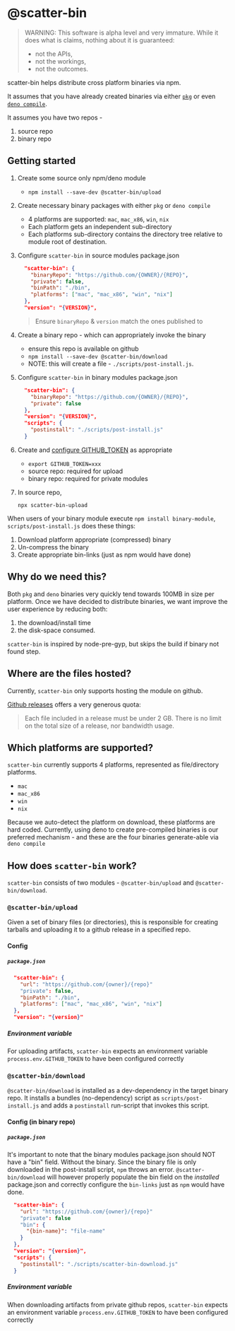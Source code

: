 # @scatter-bin

> WARNING: 
> This software is alpha level and very immature. 
> While it does what is claims, nothing about it is guaranteed: 
>  - not the APIs,
>  - not the workings,
>  - not the outcomes.


scatter-bin helps distribute cross platform binaries via npm.

It assumes that you have already created binaries via either [`pkg`](https://www.npmjs.com/package/pkg) or even [`deno compile`](https://deno.land/manual/tools/compiler).

It assumes you have two repos -

1. source repo
2. binary repo

## Getting started

1. Create some source only npm/deno module

   - `npm install --save-dev @scatter-bin/upload`

2. Create necessary binary packages with either `pkg` or `deno compile`

   - 4 platforms are supported: `mac`, `mac_x86`, `win`, `nix`
   - Each platform gets an independent sub-directory
   - Each platforms sub-directory contains the directory tree
     relative to module root of destination.

3. Configure `scatter-bin` in source modules package.json

   ```json
     "scatter-bin": {
       "binaryRepo": "https://github.com/{OWNER}/{REPO}",
       "private": false,
       "binPath": "./bin",
       "platforms": ["mac", "mac_x86", "win", "nix"]
     },
     "version": "{VERSION}",
   ```
   > Ensure `binaryRepo` & `version` match the ones published to 
4. Create a binary repo - which can appropriately invoke the binary

   - ensure this repo is available on github
   - `npm install --save-dev @scatter-bin/download`
   - NOTE: this will create a file - `./scripts/post-install.js`.

5. Configure `scatter-bin` in binary modules package.json

   ```json
     "scatter-bin": {
       "binaryRepo": "https://github.com/{OWNER}/{REPO}",
       "private": false
     },
     "version": "{VERSION}",
     "scripts": {
       "postinstall": "./scripts/post-install.js"
     }
   ```

6. Create and [configure GITHUB_TOKEN](https://github.com/settings/tokens) as appropriate

   - `export GITHUB_TOKEN=xxx`
   - source repo: required for upload
   - binary repo: required for private modules

7. In source repo,

   ```
   npx scatter-bin-upload
   ```

When users of your binary module execute `npm install binary-module`,
`scripts/post-install.js` does these things:

1. Download platform appropriate (compressed) binary
2. Un-compress the binary
3. Create appropriate bin-links (just as npm would have done)

## Why do we need this?

Both `pkg` and `deno` binaries very quickly tend towards 100MB in size per platform.
Once we have decided to distribute binaries, we want improve the user experience by
reducing both:

1. the download/install time
2. the disk-space consumed.

`scatter-bin` is inspired by node-pre-gyp, but skips the build if binary not found step.

## Where are the files hosted?

Currently, `scatter-bin` only supports hosting the module on github.

[Github releases](https://docs.github.com/en/repositories/releasing-projects-on-github/about-releases#storage-and-bandwidth-quotas) offers a very generous quota:

> Each file included in a release must be under 2 GB. There is no limit on the total size of a release, nor bandwidth usage.

## Which platforms are supported?

`scatter-bin` currently supports 4 platforms, represented as file/directory platforms.

- `mac`
- `mac_x86`
- `win`
- `nix`

Because we auto-detect the platform on download, these platforms are hard coded.
Currently, using deno to create pre-compiled binaries is our preferred mechanism - and
these are the four binaries generate-able via `deno compile`

## How does `scatter-bin` work?

`scatter-bin` consists of two modules - `@scatter-bin/upload` and `@scatter-bin/download`.

### `@scatter-bin/upload`

Given a set of binary files (or directories), this is responsible for creating
tarballs and uploading it to a github release in a specified repo.

#### Config

##### `package.json`

```json
  "scatter-bin": {
    "url": "https://github.com/{owner}/{repo}"
    "private": false,
    "binPath": "./bin",
    "platforms": ["mac", "mac_x86", "win", "nix"]
  },
  "version": "{version}"
```

##### Environment variable

For uploading artifacts, `scatter-bin` expects an environment variable `process.env.GITHUB_TOKEN`
to have been configured correctly

### `@scatter-bin/download`

`@scatter-bin/download` is installed as a dev-dependency in the target binary repo.
It installs a bundles (no-dependency) script as `scripts/post-install.js` and
adds a `postinstall` run-script that invokes this script.

#### Config (in binary repo)

##### `package.json`

It's important to note that the binary modules package.json should NOT have
a "bin" field. Without the binary. Since the binary file is only downloaded
in the post-install script, `npm` throws an error. `@scatter-bin/download`
will however properly populate the bin field on the _installed_ package.json
and correctly configure the `bin-links` just as `npm` would have done.

```json
  "scatter-bin": {
    "url": "https://github.com/{owner}/{repo}"
    "private": false
    "bin": {
      "{bin-name}": "file-name"
    }
  },
  "version": "{version}",
  "scripts": {
    "postinstall": "./scripts/scatter-bin-download.js"
  }
```

##### Environment variable

When downloading artifacts from private github repos, `scatter-bin` expects an environment
variable `process.env.GITHUB_TOKEN` to have been configured correctly
